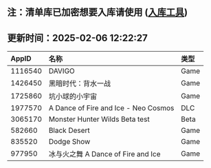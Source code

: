 ## 注：清单库已加密想要入库请使用 ([入库工具](https://github.com/BlankTMing/ManifestAutoUpdate/releases))

## 更新时间：2025-02-06 12:22:27
| AppID | 名称 | 类型  |
| :-------------------- | :----------------------------- | :----------- |
| 1116540 | DAVIGO| Game |
| 1426450 | 黑暗时代：背水一战 | Game |
| 1725860 | 坑小球的小宇宙| Game |
| 1977570 | A Dance of Fire and Ice - Neo Cosmos| DLC |
| 3065170 | Monster Hunter Wilds Beta test| Beta |
| 582660 | Black Desert| Game |
| 835520 | Dodge Show| Game |
| 977950 | 冰与火之舞 A Dance of Fire and Ice| Game |
